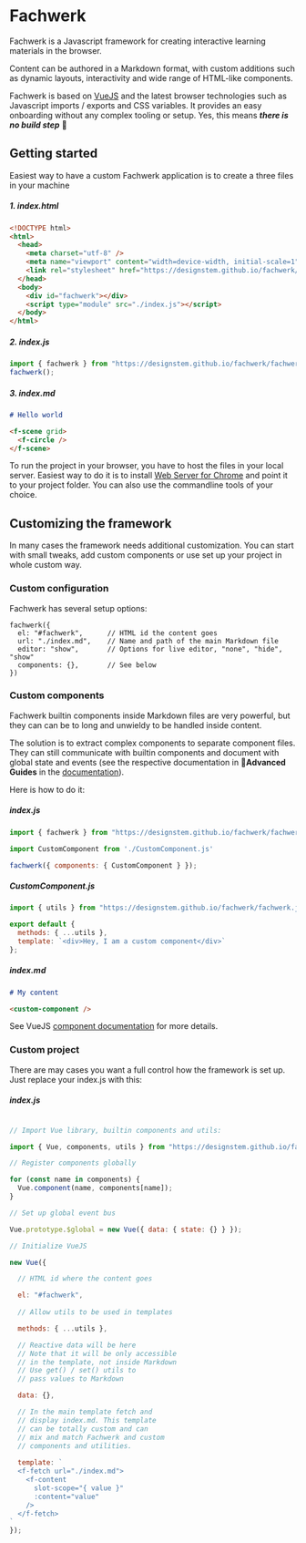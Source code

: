 # Fachwerk

Fachwerk is a Javascript framework for creating interactive learning materials in the browser.

Content can be authored in a Markdown format, with custom additions such as dynamic layouts, interactivity and wide range of HTML-like components.

Fachwerk is based on [VueJS](https://vuejs.org) and the latest browser technologies such as Javascript imports / exports and CSS variables. It provides an easy onboarding without any complex tooling or setup. Yes, this means ***there is no build step*** 🦄

## Getting started

Easiest way to have a custom Fachwerk application is to create a three files in your machine

##### 1. index.html

```html
<!DOCTYPE html>
<html>
  <head>
    <meta charset="utf-8" />
    <meta name="viewport" content="width=device-width, initial-scale=1" />
    <link rel="stylesheet" href="https://designstem.github.io/fachwerk/fachwerk.css" />
  </head>
  <body>
    <div id="fachwerk"></div>
    <script type="module" src="./index.js"></script>
  </body>
</html>
```

##### 2. index.js

```js
import { fachwerk } from "https://designstem.github.io/fachwerk/fachwerk.js";
fachwerk();
```

##### 3. index.md

```md
# Hello world

<f-scene grid>
  <f-circle />
</f-scene>
```

To run the project in your browser, you have to host the files in your local server. Easiest way to do it is to install [Web Server for Chrome](https://chrome.google.com/webstore/detail/web-server-for-chrome/ofhbbkphhbklhfoeikjpcbhemlocgigb?hl=en) and point it to your project folder. You can also use the commandline tools of your choice.

## Customizing the framework

In many cases the framework needs additional customization. You can start with small tweaks, add custom components or use set up your project in whole custom way.

### Custom configuration

Fachwerk has several setup options:

    fachwerk({
      el: "#fachwerk",      // HTML id the content goes
      url: "./index.md",    // Name and path of the main Markdown file
      editor: "show",       // Options for live editor, "none", "hide", "show"
      components: {},       // See below
    })
    
### Custom components

Fachwerk builtin components inside Markdown files are very powerful, but they can can be to long and unwieldy to be handled inside content.

The solution is to extract complex components to separate component files. They can still communicate with builtin components and document with global state and events (see the respective documentation in 🔮**Advanced Guides** in the [documentation](/docs)).

Here is how to do it:

##### index.js

```js
import { fachwerk } from "https://designstem.github.io/fachwerk/fachwerk.js";

import CustomComponent from './CustomComponent.js'

fachwerk({ components: { CustomComponent } });
```

##### CustomComponent.js

```js
import { utils } from "https://designstem.github.io/fachwerk/fachwerk.js";

export default {
  methods: { ...utils },
  template: `<div>Hey, I am a custom component</div>`
};
```

##### index.md

```md
# My content

<custom-component />
```

See VueJS [component documentation](https://vuejs.org/v2/guide/components.html) for more details.

### Custom project

There are may cases you want a full control how the framework is set up. Just replace your index.js with this:

##### index.js

```js

// Import Vue library, builtin components and utils:

import { Vue, components, utils } from "https://designstem.github.io/fachwerk/fachwerk.js";

// Register components globally

for (const name in components) {
  Vue.component(name, components[name]);
}

// Set up global event bus

Vue.prototype.$global = new Vue({ data: { state: {} } });

// Initialize VueJS

new Vue({

  // HTML id where the content goes

  el: "#fachwerk",
  
  // Allow utils to be used in templates

  methods: { ...utils },

  // Reactive data will be here
  // Note that it will be only accessible
  // in the template, not inside Markdown
  // Use get() / set() utils to 
  // pass values to Markdown

  data: {},

  // In the main template fetch and
  // display index.md. This template
  // can be totally custom and can
  // mix and match Fachwerk and custom
  // components and utilities.
  
  template: `
  <f-fetch url="./index.md">
    <f-content
      slot-scope="{ value }"
      :content="value"
    />
  </f-fetch>
`
});